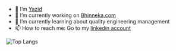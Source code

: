 - 👋  I’m [Yazid](https://github.com/yazidisme)
- 🔭  I’m currently working on [Bhinneka.com](https://www.bhinneka.com/)
- 🌱  I’m currently learning about quality engineering management
- 📫  How to reach me: Go to my [linkedin account](https://www.linkedin.com/in/yazidisme/)

![Top Langs](https://github-readme-stats.vercel.app/api/top-langs/?username=yazidisme&theme=vue-dark&layout=compact)

<!--
**yazidisme/yazidisme** is a ✨ _special_ ✨ repository because its `README.md` (this file) appears on your GitHub profile.
You can click the Preview link to take a look at your changes.
-->
